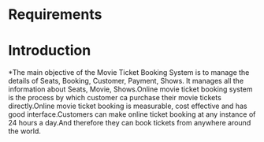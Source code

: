 # Requirements

# Introduction
*The main objective of the Movie Ticket Booking System is to manage the details of Seats, Booking, Customer, Payment, Shows. It manages all the information about Seats, Movie, Shows.Online movie ticket booking system is the process by which customer ca purchase their movie tickets directly.Online movie ticket booking is measurable, cost effective and has good interface.Customers can make online ticket booking at any instance of 24 hours a day.And therefore they can book tickets from anywhere around the world.
 
